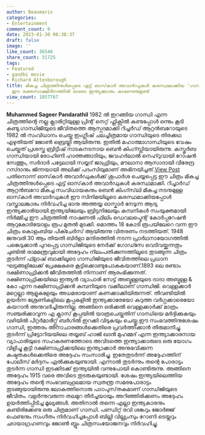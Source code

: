 ```yaml
---
author: Beaumaris
categories:
- Entertainment
comment_count: 0
date: 2023-01-30 06:38:37
draft: false
image: ''
like_count: 36546
share_count: 31725
tags:
- Featured
- gandhi movie
- Richard Attenborough
title: മികച്ച ചിത്രത്തിനുൾപ്പെടെ എട്ട് ഓസ്‌കാർ അവാർഡുകൾ കരസ്ഥമാക്കിയ 'ഗാന്ധി' ഇന്ന്
  ഈ രക്തസാക്ഷിദിനത്തിൽ ഓരോ ഇന്ത്യക്കാരും കാണേണ്ടതുണ്ട്
view_count: 1057767
---
```


**Muhammed Sageer Pandarathil** 1982 ൽ ഇറങ്ങിയ ഗാന്ധി എന്ന ചിത്രത്തിന്റെ നല്ല ക്ലാരിറ്റിയുള്ള പ്രിന്റ് നെറ്റ് ഫ്ലിക്സിൽ കണ്ടപ്പോൾ ഒന്നും കൂടി കണ്ടു.ഗാന്ധിജിയുടെ ജീവിതത്തെ ആസ്പദമാക്കി റിച്ചർഡ് ആറ്റൻബറോയുടെ 1982 ൽ സംവിധാനം ചെയ്ത ഇംഗ്ലീഷ് ചലച്ചിത്രമായ ഗാന്ധിയുടെ തിരക്കഥ എഴുതിയത് ജോൺ ബ്രെയ്ലി ആയിരുന്നു. ഇതിൽ മഹാത്മാഗാന്ധിയുടെ വേഷം ചെയ്തത് പ്രശസ്ത ബ്രിട്ടീഷ് നാടകനടനായ ബെൻ കിംഗ്സ്ലിയായിരുന്നു. കസ്തൂർബ ഗാന്ധിയായി രോഹിണി ഹാത്തങ്ങാടിയും, ജവഹർലാൽ നെഹ്റുവായി റോഷൻ സേത്തും, സർദാർ പട്ടേലായി സയ്യദ് ജാഫ്രിയും, മൗലാനാ ആസാദായി വീരേന്ദ്ര റസ്ദാനും ജിന്നയായി അലിക്ക് പദംസിയുമാണ് അഭിനയിച്ചത്.[View Post](https://boolokam.com/gandhi-movie-review/) പതിനൊന്ന് ഓസ്‌കാർ അവാർഡുകൾക്ക് ശുപാർശ ചെയ്യപ്പെട്ട ഈ ചിത്രം മികച്ച ചിത്രത്തിനുൾപ്പെടെ എട്ട് ഓസ്‌കാർ അവാർഡുകൾ കരസ്ഥമാക്കി. റിച്ചാർഡ് ആറ്റൻബറോ മികച്ച സംവിധായകനും ബെൻ കിംഗ്സ്‌ലി മികച്ച നടനുമുള്ള ഓസ്‌കാർ അവാർഡുകൾ ഈ സിനിമയിലൂടെ കരസ്ഥമാക്കിയപ്പോൾ വസ്ത്രാലങ്കാരം നിർവഹിച്ച ഭാനു അത്തയ്യ ഓസ്കാർ നേടുന്ന ആദ്യ ഇന്ത്യക്കാരിയായി.ഇന്ത്യയിലേയും ബ്രിട്ടനിലേയും കമ്പനികൾ സം‌യുക്തമായി നിർമ്മിച്ച ഈ ചിത്രത്തിൽ നാഷണൽ ഫിലിം ഡെവലപ്മെന്റ് കോർപ്പറേഷൻ ആറുകോടിയോളം രൂപ മുതൽ മുടക്കി. മൊത്തം 18 കോടി രൂപയിലേറെ വന്ന ഈ ചിത്രം കൊളംബിയ പിക്ചേർസ് ആയിരുന്നു വിതരണം നടത്തിയത്.  1948 ജനുവരി 30 ആം തിയതി ബിർളാ മന്ദിരത്തിൽ നടന്ന പ്രാർഥനായോഗത്തിൽ പങ്കെടുക്കാൻ പുറപ്പെട്ട ഗാന്ധിജിയുടെ നേർക്ക് ഗോഡ്സേ വെടിവയ്ക്കുന്നതും ചുണ്ടിൽ രാമമന്ത്രവുമായി അദ്ദേഹം നിലംപതിക്കുന്നത്തിലൂടെ തുടങ്ങുന്ന ചിത്രം തുടർന്ന് ഫ്ളാഷ് ബാക്കിലൂടെ ഗാന്ധിജിയുടെ ജീവിതത്തിലെ പ്രധാന ഘട്ടങ്ങളിലേക്ക് പ്രേക്ഷകരെ കൂട്ടിക്കൊണ്ടുപോകുകയാണ്.1893 ലെ രണ്ടാം ദക്ഷിണാഫ്രിക്കൻ ജീവിതത്തിൽ നിന്നാണ് ആരംഭിക്കുന്നത്. ദക്ഷിണാഫ്രിക്കയിലെ ഇന്ത്യൻ വ്യാപാരി സേട്ട് അബ്ദുള്ളയുടെ ദാദാ അബ്ദുള്ള & കോ എന്ന ദക്ഷീണാഫ്രിക്കൻ കമ്പനിയുടെ വക്കീലാണ് ഗാന്ധിജി. വെള്ളക്കാർ മറ്റെല്ലാ ആളുകളേയും അധമരായാണ് കണക്കാക്കിയിരുന്നത്. തീവണ്ടിയിൽ ഉയർന്ന ശ്രേണികളിലെ കൂപ്പകളിൽ ഇന്ത്യക്കാരേയോ കറുത്ത വർഗ്ഗക്കാരെയോ കയറാൻ അനുവദിച്ചിരുന്നില്ല. അങ്ങിനെ ഒരിക്കൽ വെള്ളക്കാർക്ക് മാത്രം സഞ്ചരിക്കാവുന്ന എ ക്ലാസ് കൂപ്പയിൽ യാത്രചെയ്തതിന് ഗാന്ധിയെ മർദ്ദിക്കുകയും വഴിയിൽ പീറ്റർമാരീറ്റ്സ് ബർഗിൽ ഇറക്കി വിടുകയും ചെയ്തു.ഈ സംഭവത്തിനുശേഷം ഗാന്ധി, ഇത്തരം അനാചാരങ്ങൾക്കെതിരെ പ്രവർത്തിക്കാൻ തീരുമാനിച്ചു. തുടർന്ന് പ്രിട്ടോറിയയിലെ തയ്യബ് ഹാജി ഖാൻ മുഹമ്മദ് എന്ന ഇന്ത്യാക്കാരനായ വ്യാപാരിയുടെ സഹകരണത്തോടെ അവിടത്തെ ഇന്ത്യാക്കാരുടെ ഒരു യോഗം വിളിച്ചു കൂട്ടി ദക്ഷിണാഫ്രിക്കയിലെ ഇന്ത്യാക്കാർ അനുഭവിക്കുന്ന കഷ്ടതകൾക്കെതിരെ അദ്ദേഹം സംസാരിച്ചു. ഇതേതുടർന്ന് അദ്ദേഹത്തിന് പോലീസ് മർദ്ദനം ഏൽക്കുകയുണ്ടായി. എന്നാൽ തുടർന്നും തന്റെ പോരാട്ടം തുടർന്ന ഗാന്ധി ഇടക്കിടക്ക് ഇന്ത്യയിൽ വന്നുപോയി കൊണ്ടിരുന്നു. അങ്ങിനെ അദ്ദേഹം 1915 വരെ അവിടെ തുടരുകയുണ്ടായി. ശേഷം ഇന്ത്യയിലെത്തിയ അദ്ദേഹം തന്റെ സംഭവബഹുലമായ സ്വതന്ത്ര സമരപോരാട്ടം തുടങ്ങുയായിരുന്നു.ലോകത്തിനൊരു പാഠപുസ്​തകമാണ്​ ഗാന്ധിജിയുടെ ജീവിതം. വളർന്നുവരുന്ന തലമുറ തീർച്ചയായും അറിഞ്ഞിരിക്കണം അദ്ദേഹം ഉയർത്തിപ്പിടിച്ച മൂല്യങ്ങൾ. അതിനാൽ തന്നെ എല്ലാ ഇന്ത്യകാരനും കണ്ടിരിക്കേണ്ട ഒരു ചിത്രമാണ് ഗാന്ധി. പണ്ഡിറ്റ് രവി ശങ്കറും ജോർജ്ജ് ഫെണ്ടനും സംഗീതം നിർവഹിച്ചപ്പോൾ ബില്ലി വില്ല്യംസും റോണി ടെയ്ലറും ഛായാഗ്രഹണവും ജോൺ ബ്ലൂം ചിത്രസംയോജനവും നിർവഹിച്ചു.